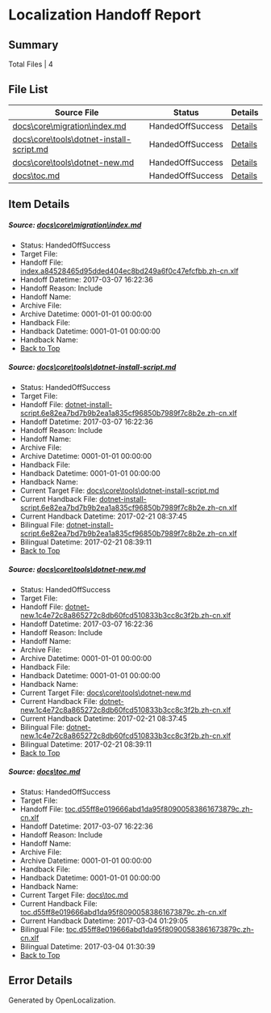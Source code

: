 # <a name='report-top'></a> Localization Handoff Report

## Summary
 Total Files | 4

## File List
 Source File | Status | Details 
 ----------- | ------ | ------- 
 [docs\core\migration\index.md](https://github.com/dotnet/docs/blob/99254f84873003496ee00214d55ff908f9fd47d3/docs/core/migration/index.md) | HandedOffSuccess | [Details](#e0118be0a40a2769fd23ebf29d2c76720fb9ad1448)
 [docs\core\tools\dotnet-install-script.md](https://github.com/dotnet/docs/blob/99254f84873003496ee00214d55ff908f9fd47d3/docs/core/tools/dotnet-install-script.md) | HandedOffSuccess | [Details](#6301fb61be27d7dac6ead57159c0d9461b3eacb573)
 [docs\core\tools\dotnet-new.md](https://github.com/dotnet/docs/blob/99254f84873003496ee00214d55ff908f9fd47d3/docs/core/tools/dotnet-new.md) | HandedOffSuccess | [Details](#f0df2efe732912abbdb2d63e918b7ee1a4178b0777)
 [docs\toc.md](https://github.com/dotnet/docs/blob/99254f84873003496ee00214d55ff908f9fd47d3/docs/toc.md) | HandedOffSuccess | [Details](#ceb59a1776dcc76ea5228c542d5e5673954d38703449)

## Item Details
##### <a name='e0118be0a40a2769fd23ebf29d2c76720fb9ad1448'></a> Source: [docs\core\migration\index.md](https://github.com/dotnet/docs/blob/99254f84873003496ee00214d55ff908f9fd47d3/docs/core/migration/index.md)
* Status: HandedOffSuccess
* Target File: 
* Handoff File: [index.a84528465d95dded404ec8bd249a6f0c47efcfbb.zh-cn.xlf](https://github.com/dotnet/docs.handoff/blob/ae60442a688d5d418f233fd516fbe0f7111eebb1/ol-handoff/dotnet/docs.zh-cn/master/dotnet-core/index.a84528465d95dded404ec8bd249a6f0c47efcfbb.zh-cn.xlf)
* Handoff Datetime: 2017-03-07 16:22:36
* Handoff Reason: Include
* Handoff Name: 
* Archive File: 
* Archive Datetime: 0001-01-01 00:00:00
* Handback File: 
* Handback Datetime: 0001-01-01 00:00:00
* Handback Name: 
* [Back to Top](#report-top)

##### <a name='6301fb61be27d7dac6ead57159c0d9461b3eacb573'></a> Source: [docs\core\tools\dotnet-install-script.md](https://github.com/dotnet/docs/blob/99254f84873003496ee00214d55ff908f9fd47d3/docs/core/tools/dotnet-install-script.md)
* Status: HandedOffSuccess
* Target File: 
* Handoff File: [dotnet-install-script.6e82ea7bd7b9b2ea1a835cf96850b7989f7c8b2e.zh-cn.xlf](https://github.com/dotnet/docs.handoff/blob/ae60442a688d5d418f233fd516fbe0f7111eebb1/ol-handoff/dotnet/docs.zh-cn/master/dotnet-core/dotnet-install-script.6e82ea7bd7b9b2ea1a835cf96850b7989f7c8b2e.zh-cn.xlf)
* Handoff Datetime: 2017-03-07 16:22:36
* Handoff Reason: Include
* Handoff Name: 
* Archive File: 
* Archive Datetime: 0001-01-01 00:00:00
* Handback File: 
* Handback Datetime: 0001-01-01 00:00:00
* Handback Name: 
* Current Target File: [docs\core\tools\dotnet-install-script.md](https://github.com/dotnet/docs.zh-cn/blob/351f4c7077efbabb697e7a27a60df84b799d0097/docs/core/tools/dotnet-install-script.md)
* Current Handback File: [dotnet-install-script.6e82ea7bd7b9b2ea1a835cf96850b7989f7c8b2e.zh-cn.xlf](https://github.com/dotnet/docs.handback/blob/c392f7cd83b1fddf39561f35727e7f4aebe9ab42/ol-handback/dotnet/docs.zh-cn/master/dotnet-core/dotnet-install-script.6e82ea7bd7b9b2ea1a835cf96850b7989f7c8b2e.zh-cn.xlf)
* Current Handback Datetime: 2017-02-21 08:37:45
* Bilingual File: [dotnet-install-script.6e82ea7bd7b9b2ea1a835cf96850b7989f7c8b2e.zh-cn.xlf](https://github.com/dotnet/docs.handback/blob/c392f7cd83b1fddf39561f35727e7f4aebe9ab42/ol-handback/dotnet/docs.zh-cn/master/dotnet-core/dotnet-install-script.6e82ea7bd7b9b2ea1a835cf96850b7989f7c8b2e.zh-cn.xlf)
* Bilingual Datetime: 2017-02-21 08:39:11
* [Back to Top](#report-top)

##### <a name='f0df2efe732912abbdb2d63e918b7ee1a4178b0777'></a> Source: [docs\core\tools\dotnet-new.md](https://github.com/dotnet/docs/blob/99254f84873003496ee00214d55ff908f9fd47d3/docs/core/tools/dotnet-new.md)
* Status: HandedOffSuccess
* Target File: 
* Handoff File: [dotnet-new.1c4e72c8a865272c8db60fcd510833b3cc8c3f2b.zh-cn.xlf](https://github.com/dotnet/docs.handoff/blob/ae60442a688d5d418f233fd516fbe0f7111eebb1/ol-handoff/dotnet/docs.zh-cn/master/dotnet-core/dotnet-new.1c4e72c8a865272c8db60fcd510833b3cc8c3f2b.zh-cn.xlf)
* Handoff Datetime: 2017-03-07 16:22:36
* Handoff Reason: Include
* Handoff Name: 
* Archive File: 
* Archive Datetime: 0001-01-01 00:00:00
* Handback File: 
* Handback Datetime: 0001-01-01 00:00:00
* Handback Name: 
* Current Target File: [docs\core\tools\dotnet-new.md](https://github.com/dotnet/docs.zh-cn/blob/351f4c7077efbabb697e7a27a60df84b799d0097/docs/core/tools/dotnet-new.md)
* Current Handback File: [dotnet-new.1c4e72c8a865272c8db60fcd510833b3cc8c3f2b.zh-cn.xlf](https://github.com/dotnet/docs.handback/blob/c392f7cd83b1fddf39561f35727e7f4aebe9ab42/ol-handback/dotnet/docs.zh-cn/master/dotnet-core/dotnet-new.1c4e72c8a865272c8db60fcd510833b3cc8c3f2b.zh-cn.xlf)
* Current Handback Datetime: 2017-02-21 08:37:45
* Bilingual File: [dotnet-new.1c4e72c8a865272c8db60fcd510833b3cc8c3f2b.zh-cn.xlf](https://github.com/dotnet/docs.handback/blob/c392f7cd83b1fddf39561f35727e7f4aebe9ab42/ol-handback/dotnet/docs.zh-cn/master/dotnet-core/dotnet-new.1c4e72c8a865272c8db60fcd510833b3cc8c3f2b.zh-cn.xlf)
* Bilingual Datetime: 2017-02-21 08:39:11
* [Back to Top](#report-top)

##### <a name='ceb59a1776dcc76ea5228c542d5e5673954d38703449'></a> Source: [docs\toc.md](https://github.com/dotnet/docs/blob/99254f84873003496ee00214d55ff908f9fd47d3/docs/toc.md)
* Status: HandedOffSuccess
* Target File: 
* Handoff File: [toc.d55ff8e019666abd1da95f80900583861673879c.zh-cn.xlf](https://github.com/dotnet/docs.handoff/blob/ae60442a688d5d418f233fd516fbe0f7111eebb1/ol-handoff/dotnet/docs.zh-cn/master/dotnet-core/toc.d55ff8e019666abd1da95f80900583861673879c.zh-cn.xlf)
* Handoff Datetime: 2017-03-07 16:22:36
* Handoff Reason: Include
* Handoff Name: 
* Archive File: 
* Archive Datetime: 0001-01-01 00:00:00
* Handback File: 
* Handback Datetime: 0001-01-01 00:00:00
* Handback Name: 
* Current Target File: [docs\toc.md](https://github.com/dotnet/docs.zh-cn/blob/00d719b7990ab8fc7693d025d61eec9033c9f7f9/docs/toc.md)
* Current Handback File: [toc.d55ff8e019666abd1da95f80900583861673879c.zh-cn.xlf](https://github.com/dotnet/docs.handback/blob/bd4b67841bcdd54374753dde6efd3502a9b17afd/ol-handback/dotnet/docs.zh-cn/master/dotnet-core/toc.d55ff8e019666abd1da95f80900583861673879c.zh-cn.xlf)
* Current Handback Datetime: 2017-03-04 01:29:05
* Bilingual File: [toc.d55ff8e019666abd1da95f80900583861673879c.zh-cn.xlf](https://github.com/dotnet/docs.handback/blob/bd4b67841bcdd54374753dde6efd3502a9b17afd/ol-handback/dotnet/docs.zh-cn/master/dotnet-core/toc.d55ff8e019666abd1da95f80900583861673879c.zh-cn.xlf)
* Bilingual Datetime: 2017-03-04 01:30:39
* [Back to Top](#report-top)


## Error Details

Generated by OpenLocalization.
